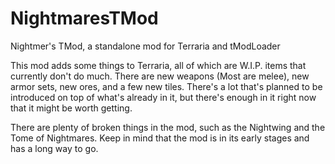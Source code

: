 # NightmaresTMod
Nightmer's TMod, a standalone mod for Terraria and tModLoader


This mod adds some things to Terraria, all of which are W.I.P. items that currently don't do much. There are new weapons (Most are melee), new armor sets, new ores, and a few new tiles. There's a lot that's planned to be introduced on top of what's already in it, but there's enough in it right now that it might be worth getting.

There are plenty of broken things in the mod, such as the Nightwing and the Tome of Nightmares. Keep in mind that the mod is in its early stages and has a long way to go.
